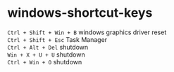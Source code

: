 # windows-shortcut-keys

`Ctrl + Shift + Win + B` windows graphics driver reset <br>
`Ctrl + Shift + Esc` Task Manager <br>
`Ctrl + Alt + Del` shutdown <br>
`Win + X + U + U` shutdown <br>
`Ctrl + Win + O` shutdown <br>

